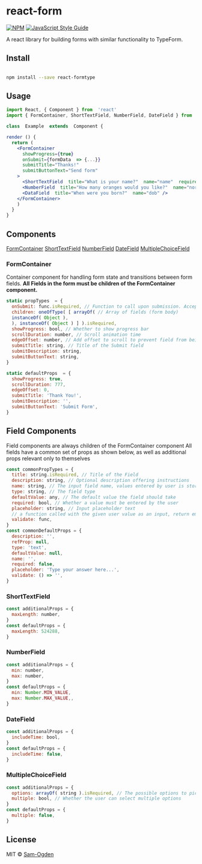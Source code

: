 # react-form
>
[![NPM](https://img.shields.io/npm/v/react-form.svg)](https://www.npmjs.com/package/react-form) [![JavaScript Style Guide](https://img.shields.io/badge/code_style-standard-brightgreen.svg)](https://standardjs.com)

A react library for building forms with similar functionality to TypeForm.

## Install
```bash

npm install --save react-formtype

```
## Usage

```jsx
import React, { Component } from  'react'
import { FormContainer, ShortTextField, NumberField, DateField } from  'react-formtype'

class  Example  extends  Component {

render () {
  return (
    <FormContainer
      showProgress={true}
      onSubmit={formData  => {...}}
      submitTitle="Thanks!"
      submitButtonText="Send form"
    >
      <ShortTextField  title="What is your name?"  name="name"  required />
      <NumberField  title="How many oranges would you like?"  name="noranges"  min={0}  max={10} />
      <DataField  title="When were you born?"  name="dob" />
    </FormContainer>
    )
  }
}

```

## Components
[FormContainer](#FormContainer)
[ShortTextField](#ShortTextField)
[NumberField](#NumberField)
[DateField](#DateField)
[MultipleChoiceField](#MultipleChoiceField)

### FormContainer
Container component for handling form state and transitions between form fields. 
**All Fields in the form must be children of the FormContainer component.**
```jsx
static propTypes  = {
  onSubmit: func.isRequired, // Function to call upon submission. Accept object as argument.
  children: oneOfType( [ arrayOf( // Array of fields (form body)
  instanceOf( Object ),
  ), instanceOf( Object ) ] ).isRequired,
  showProgress: bool, // Whether to show progress bar
  scrollDuration: number, // Scroll animation time
  edgeOffset: number, // Add offset to scroll to prevent field from being hidden by a header
  submitTitle: string, // Title of the Submit field
  submitDescription: string,
  submitButtonText: string,
}

static defaultProps  = {
  showProgress: true,
  scrollDuration: 777,
  edgeOffset: 0,
  submitTitle: 'Thank You!',
  submitDescription: '',
  submitButtonText: 'Submit Form',
}
```
## Field Components
Field components are always children of the FormContainer component
All fields have a common set of props as shown below, as well as additional props relevant only to themselves 
```jsx
const commonPropTypes = {
  title: string.isRequired, // Title of the Field
  description: string, // Optional description offering instructions
  name: string, // The input field name, values entered by user is stored as [name]: value
  type: string, // The field type
  defaultValue: any, // The default value the field should take
  required: bool, // Whether a value must be entered by the user
  placeholder: string, // Input placeholder text
  // a function called with the given user value as an input, return empty string if valid else else an err message
  validate: func, 
}
const commonDefaultProps = {
  description: '',
  refProp: null,
  type: 'text',
  defaultValue: null,
  name: '',
  required: false,
  placeholder: 'Type your answer here...',
  validate: () => '', 
}
```
### ShortTextField
```jsx
const additionalProps = {
  maxLength: number,
}
const defaultProps = {
  maxLength: 524288,
}
```
### NumberField
```jsx
const additionalProps = {
  min: number,
  max: number,
}
const defaultProps = {
  min: Number.MIN_VALUE,
  max: Number.MAX_VALUE,,
}
```
### DateField
```jsx
const additionalProps = {
  includeTime: bool,
}
const defaultProps = {
  includeTime: false,
}
```
### MultipleChoiceField
```jsx
const additionalProps = {
  options: arrayOf( string ).isRequired, // The possible options to pick from
  multiple: bool, // Whether the user can select multiple options
}
const defaultProps = {
  multiple: false, 
}
```

## License
MIT © [Sam-Ogden](https://github.com/Sam-Ogden)